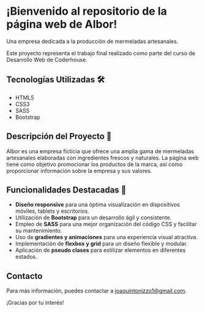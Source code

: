 # ¡Bienvenido al repositorio de la página web de Albor!

Una empresa dedicada a la producción de mermeladas artesanales.

Este proyecto representa el trabajo final realizado como parte del curso de Desarrollo Web de Coderhouse.

## Tecnologías Utilizadas 🛠️

- HTML5
- CSS3
- SASS
- Bootstrap

## Descripción del Proyecto 📝

Albor es una empresa ficticia que ofrece una amplia gama de mermeladas artesanales elaboradas con ingredientes frescos y naturales. La página web tiene como objetivo promocionar los productos de la marca, así como proporcionar información sobre la empresa y sus valores.

## Funcionalidades Destacadas 🚀

- **Diseño responsive** para una óptima visualización en dispositivos móviles, tablets y escritorios.
- Utilización de **Bootstrap** para un desarrollo ágil y consistente.
- Empleo de **SASS** para una mejor organización del código CSS y facilitar su mantenimiento.
- Uso de **gradientes y animaciones** para una experiencia visual atractiva.
- Implementación de **flexbox y grid** para un diseño flexible y modular.
- Aplicación de **pseudo clases** para estilizar elementos en diferentes estados.

## Contacto

Para más información, puedes contactar a [joaquintonizzo1@gmail.com](mailto:joaquintonizzo1@gmail.com).

¡Gracias por tu interés!
